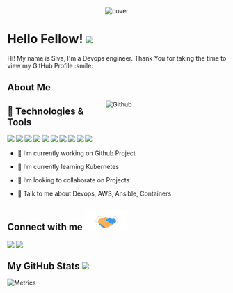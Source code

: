 <div align="center">
<img width="100%" height = "200px" src="https://cdn.pixabay.com/photo/2018/02/12/13/58/devops-3148393_960_720.png" alt="cover" />
</div>

<h1> Hello Fellow! <img src = "https://raw.githubusercontent.com/MartinHeinz/MartinHeinz/master/wave.gif" width = 50px> </h1>
<p align='center'>

</p>
<div size='20px'> Hi! My name is Siva, I'm a Devops engineer. Thank You for taking the time to view my GitHub Profile :smile: 
</div>

<h2> About Me </h2>

<img width="55%" align="right" alt="Github" src="https://raw.githubusercontent.com/onimur/.github/master/.resources/git-header.svg" />

## 🔧 Technologies & Tools
![](https://img.shields.io/badge/Cloud-AWS-informational?style=flat&logo=amazonaws&logoColor=white&color=3a2bbc)
![](https://img.shields.io/badge/IoC-Terraform-informational?style=flat&logo=terraform&logoColor=white&color=3a2bbc)
![](https://img.shields.io/badge/OS-Linux-informational?style=flat&logo=linux&logoColor=white&color=3a2bbc)
![](https://img.shields.io/badge/Script-Python-informational?style=flat&logo=python&logoColor=white&color=3a2bbc)
![](https://img.shields.io/badge/Shell-Bash-informational?style=flat&logo=gnu-bash&logoColor=white&color=3a2bbc)
![](https://img.shields.io/badge/Tools-Asible-informational?style=flat&logo=ansible&logoColor=white&color=3a2bbc)
![](https://img.shields.io/badge/Tools-PostgreSQL-informational?style=flat&logo=postgresql&logoColor=white&color=3a2bbc)
![](https://img.shields.io/badge/Tools-Docker-informational?style=flat&logo=docker&logoColor=white&color=3a2bbc)
![](https://img.shields.io/badge/Tools-DockerSwarm-informational?style=flat&logo=docker&logoColor=white&color=3a2bbc)
![](https://img.shields.io/badge/Tools-Kubernetes-informational?style=flat&logo=kubernetes&logoColor=white&color=3a2bbc)


- 🔭 I’m currently working on Github Project

- 🌱 I’m currently learning Kubernetes  

- 👯 I’m looking to collaborate on Projects 

- 💬 Talk to me about Devops, AWS, Ansible, Containers

<h2> Connect with me <img src='https://github.com/sivapaul/sivapaul/blob/4bf26a7557354342e639bf1060f1184a5eae1f4c/handshake.gif' width="100px"> </h2>
<a href = 'https://www.linkedin.com/in/sivakrishnakumar-paulraj-3b705444'> <img width = '32px' align= 'center' src="https://raw.githubusercontent.com/rahulbanerjee26/githubAboutMeGenerator/main/icons/linked-in-alt.svg"/></a> 
<a href = 'https://www.github.com/sivapaul'> <img width = '32px' align= 'center' src="https://raw.githubusercontent.com/rahulbanerjee26/githubAboutMeGenerator/main/icons/github.svg"/></a> 


<h2> My GitHub Stats <img src='https://media1.giphy.com/media/du3J3cXyzhj75IOgvA/giphy.gif?cid=ecf05e47x2g034i9pzwtzzsd3xgg2w9nr94t4tflbbgo3008&rid=giphy.gif' width='32px'> </h2>

![Metrics](https://metrics.lecoq.io/sivapaul?template=terminal&base.header=0&base.activity=0&base.repositories=0&base.metadata=0&languages=1&languages.limit=8&languages.colors=github&languages.threshold=0%25&config.timezone=America%2FToronto)


